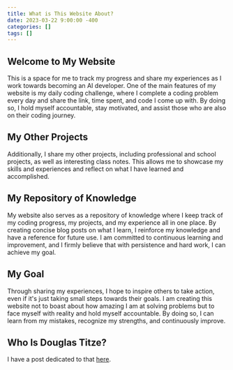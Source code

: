 ```yaml
---
title: What is This Website About?
date: 2023-03-22 9:00:00 -400
categories: []
tags: []
---
```


## Welcome to My Website

This is a space for me to track my progress and share my experiences as I work towards becoming an AI developer. One of the main features of my website is my daily coding challenge, where I complete a coding problem every day and share the link, time spent, and code I come up with. By doing so, I hold myself accountable, stay motivated, and assist those who are also on their coding journey.  

## My Other Projects

Additionally, I share my other projects, including professional and school projects, as well as interesting class notes. This allows me to showcase my skills and experiences and reflect on what I have learned and accomplished.  

## My Repository of Knowledge

My website also serves as a repository of knowledge where I keep track of my coding progress, my projects, and my experience all in one place. By creating concise blog posts on what I learn, I reinforce my knowledge and have a reference for future use. I am committed to continuous learning and improvement, and I firmly believe that with persistence and hard work, I can achieve my goal.  

## My Goal

Through sharing my experiences, I hope to inspire others to take action, even if it's just taking small steps towards their goals. I am creating this website not to boast about how amazing I am at solving problems but to face myself with reality and hold myself accountable. By doing so, I can learn from my mistakes, recognize my strengths, and continuously improve.  

## Who Is Douglas Titze?

I have a post dedicated to that [here](/about-me/).
